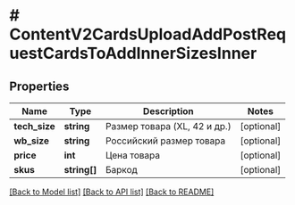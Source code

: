 # # ContentV2CardsUploadAddPostRequestCardsToAddInnerSizesInner

## Properties

Name | Type | Description | Notes
------------ | ------------- | ------------- | -------------
**tech_size** | **string** | Размер товара (XL, 42 и др.) | [optional]
**wb_size** | **string** | Российский размер товара | [optional]
**price** | **int** | Цена товара | [optional]
**skus** | **string[]** | Баркод | [optional]

[[Back to Model list]](../../README.md#models) [[Back to API list]](../../README.md#endpoints) [[Back to README]](../../README.md)

